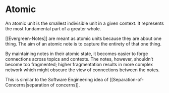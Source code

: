 # Atomic
An atomic unit is the smallest indivisible unit in a given context. It represents the most fundamental part of a greater whole.

[[Evergreen-Notes]] are meant as atomic units because they are about one thing. The aim of an atomic note is to capture the entirety of that one thing.

By maintaining notes in their atomic state, it becomes easier to forge connections across topics and contexts. The notes, however, shouldn’t become too fragmented; higher fragmentation results in more complex network which might obscure the view of connections between the notes.

This is similar to the Software Engineering idea of [[Separation-of-Concerns|separation of concerns]].